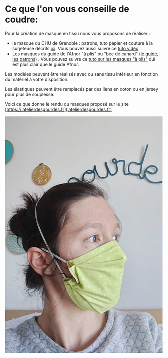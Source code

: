#  Ce que l'on vous conseille de coudre:

Pour la création de masque en tissu nous vous proposons de réaliser :

- le masque du CHU de Grenoble : patrons, tuto papier et couture à la surjeteuse décrits [ici](https://www.coutureconnectee.com/). Vous pouvez aussi suivre ce [tuto vidéo](https://youtu.be/mNbBBckLVFo).
- Les masques du guide de l'Afnor "à plis" ou "bec de canard" ([le guide](https://www.snof.org/sites/default/files/AFNORSpec-S76-001-MasquesBarrieres.pdf),  [les patrons](https://www.snof.org/sites/default/files/AFNORSpec-S76-001-MasquesBarrieres-AnnexeC-patrons.pdf)) . Vous pouvez suivre ce [tuto sur les masques "à plis"](https://latelierdesgourdes.fr/tuto-masque-afnor/?fbclid=IwAR2SeCGSByEmsfM_q7IaG_cCpUPm0eVDVRY_wY2_JggaVe51qSV2STNTDiA) qui est plus clair que le guide Afnor.

Les modèles peuvent être réalisés avec ou sans tissu intérieur en fonction du matériel à votre disposition.

Les élastiques peuvent être remplacés par des liens en coton ou en jersey pour plus de souplesse.

Voici ce que donne le rendu du masques proposé sur le site [https://latelierdesgourdes.fr](latelierdesgourdes.fr)

![Masque tissu](../images/covid19/masque_tissus2.jpg)
